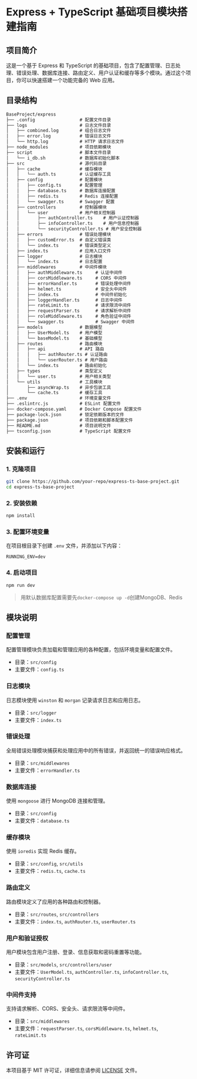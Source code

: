 # Express + TypeScript 基础项目模块搭建指南

## 项目简介

这是一个基于 Express 和 TypeScript 的基础项目，包含了配置管理、日志处理、错误处理、数据库连接、路由定义、用户认证和缓存等多个模块。通过这个项目，你可以快速搭建一个功能完备的 Web 应用。

## 目录结构

```markdown
BaseProject/express
├── .config                 # 配置文件目录
├── logs                    # 日志文件目录
│   ├── combined.log        # 组合日志文件
│   ├── error.log           # 错误日志文件
│   └── http.log            # HTTP 请求日志文件
├── node_modules            # 项目依赖模块
├── script                  # 脚本文件目录
│   └── i_db.sh             # 数据库初始化脚本
├── src                     # 源代码目录
│   ├── cache               # 缓存模块
│   │   └── auth.ts         # 认证缓存工具
│   ├── config              # 配置模块
│   │   ├── config.ts       # 配置管理
│   │   ├── database.ts     # 数据库连接配置
│   │   ├── redis.ts        # Redis 连接配置
│   │   └── swagger.ts      # Swagger 配置
│   ├── controllers         # 控制器模块
│   │   └── user            # 用户相关控制器
│   │       ├── authController.ts    # 用户认证控制器
│   │       ├── infoController.ts    # 用户信息控制器
│   │       └── securityController.ts # 用户安全控制器
│   ├── errors              # 错误处理模块
│   │   ├── customError.ts  # 自定义错误类
│   │   └── index.ts        # 错误类型定义
│   ├── index.ts            # 应用入口文件
│   ├── logger              # 日志模块
│   │   └── index.ts        # 日志配置
│   ├── middlewares         # 中间件模块
│   │   ├── authMiddleware.ts     # 认证中间件
│   │   ├── corsMiddleware.ts     # CORS 中间件
│   │   ├── errorHandler.ts       # 错误处理中间件
│   │   ├── helmet.ts             # 安全头中间件
│   │   ├── index.ts              # 中间件初始化
│   │   ├── loggerHandler.ts      # 日志中间件
│   │   ├── rateLimit.ts          # 请求限流中间件
│   │   ├── requestParser.ts      # 请求解析中间件
│   │   ├── roleMiddleware.ts     # 角色验证中间件
│   │   └── swagger.ts            # Swagger 中间件
│   ├── models              # 数据模型
│   │   ├── UserModel.ts    # 用户模型
│   │   └── baseModel.ts    # 基础模型
│   ├── routes              # 路由模块
│   │   ├── api             # API 路由
│   │   │   ├── authRouter.ts # 认证路由
│   │   │   └── userRouter.ts # 用户路由
│   │   └── index.ts        # 路由初始化
│   ├── types               # 类型定义
│   │   └── user.ts         # 用户相关类型
│   └── utils               # 工具模块
│       ├── asyncWrap.ts    # 异步包装工具
│       └── cache.ts        # 缓存工具
├── .env                    # 环境变量文件
├── .eslintrc.js            # ESLint 配置文件
├── docker-compose.yaml     # Docker Compose 配置文件
├── package-lock.json       # 锁定依赖版本的文件
├── package.json            # 项目依赖和脚本配置文件
├── README.md               # 项目说明文件
├── tsconfig.json           # TypeScript 配置文件
```

## 安装和运行

### 1. 克隆项目

```bash
git clone https://github.com/your-repo/express-ts-base-project.git
cd express-ts-base-project
```

### 2. 安装依赖

```bash
npm install
```

### 3. 配置环境变量

在项目根目录下创建 `.env` 文件，并添加以下内容：

```
RUNNING_ENV=dev
```

### 4. 启动项目

```bash
npm run dev
```

> 用默认数据库配置需要先`docker-compose up -d`创建MongoDB、Redis

## 模块说明

### 配置管理

配置管理模块负责加载和管理应用的各种配置，包括环境变量和配置文件。

- 目录：`src/config`
- 主要文件：`config.ts`

### 日志模块

日志模块使用 `winston` 和 `morgan` 记录请求日志和应用日志。

- 目录：`src/logger`
- 主要文件：`index.ts`

### 错误处理

全局错误处理模块捕获和处理应用中的所有错误，并返回统一的错误响应格式。

- 目录：`src/middlewares`
- 主要文件：`errorHandler.ts`

### 数据库连接

使用 `mongoose` 进行 MongoDB 连接和管理。

- 目录：`src/config`
- 主要文件：`database.ts`

### 缓存模块

使用 `ioredis` 实现 Redis 缓存。

- 目录：`src/config`, `src/utils`
- 主要文件：`redis.ts`, `cache.ts`

### 路由定义

路由模块定义了应用的各种路由和控制器。

- 目录：`src/routes`, `src/controllers`
- 主要文件：`index.ts`, `authRouter.ts`, `userRouter.ts`

### 用户和验证授权

用户模块包含用户注册、登录、信息获取和密码重置等功能。

- 目录：`src/models`, `src/controllers/user`
- 主要文件：`UserModel.ts`, `authController.ts`, `infoController.ts`, `securityController.ts`

### 中间件支持

支持请求解析、CORS、安全头、请求限流等中间件。

- 目录：`src/middlewares`
- 主要文件：`requestParser.ts`, `corsMiddleware.ts`, `helmet.ts`, `rateLimit.ts`

## 许可证

本项目基于 MIT 许可证，详细信息请参阅 [LICENSE](LICENSE) 文件。